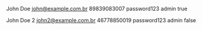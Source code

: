 John Doe
john@example.com.br
89839083007
password123
admin true

John Doe 2
john2@example.com.br
46778850019
password123
admin false